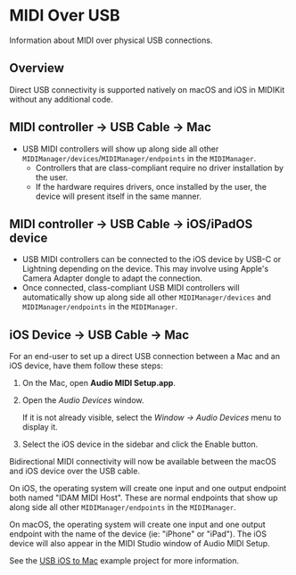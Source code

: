 # MIDI Over USB

Information about MIDI over physical USB connections.

## Overview

Direct USB connectivity is supported natively on macOS and iOS in MIDIKit without any additional code.

## MIDI controller → USB Cable → Mac

- USB MIDI controllers will show up along side all other ``MIDIManager/devices``/``MIDIManager/endpoints`` in the ``MIDIManager``.
  - Controllers that are class-compliant require no driver installation by the user.
  - If the hardware requires drivers, once installed by the user, the device will present itself in the same manner.

## MIDI controller → USB Cable → iOS/iPadOS device

- USB MIDI controllers can be connected to the iOS device by USB-C or Lightning depending on the device. This may involve using Apple's Camera Adapter dongle to adapt the connection.
- Once connected, class-compliant USB MIDI controllers will automatically show up along side all other ``MIDIManager/devices`` and ``MIDIManager/endpoints`` in the ``MIDIManager``.

## iOS Device → USB Cable → Mac

For an end-user to set up a direct USB connection between a Mac and an iOS device, have them follow these steps:

1. On the Mac, open **Audio MIDI Setup.app**.

2. Open the _Audio Devices_ window.

   If it is not already visible, select the _Window -> Audio Devices_ menu to display it.

3. Select the iOS device in the sidebar and click the Enable button.

Bidirectional MIDI connectivity will now be available between the macOS and iOS device over the USB cable.

On iOS, the operating system will create one input and one output endpoint both named "IDAM MIDI Host". These are normal endpoints that show up along side all other ``MIDIManager/endpoints`` in the ``MIDIManager``.

On macOS, the operating system will create one input and one output endpoint with the name of the device (ie: "iPhone" or "iPad"). The iOS device will also appear in the MIDI Studio window of Audio MIDI Setup.

See the [USB iOS to Mac](https://github.com/orchetect/MIDIKit/tree/main/Examples/iOS%20SwiftUI/USB%20iOS%20to%20Mac) example project for more information.

